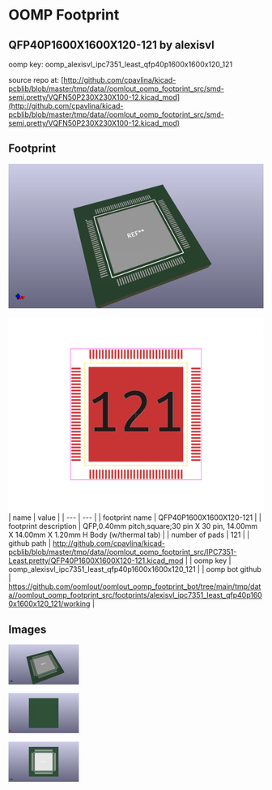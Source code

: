 # OOMP Footprint  
## QFP40P1600X1600X120-121  by alexisvl  
  
oomp key: oomp_alexisvl_ipc7351_least_qfp40p1600x1600x120_121  
  
source repo at: [http://github.com/cpavlina/kicad-pcblib/blob/master/tmp/data//oomlout_oomp_footprint_src/smd-semi.pretty/VQFN50P230X230X100-12.kicad_mod](http://github.com/cpavlina/kicad-pcblib/blob/master/tmp/data//oomlout_oomp_footprint_src/smd-semi.pretty/VQFN50P230X230X100-12.kicad_mod)  
## Footprint  
  
[![working_kicad_pcb_3d.png](working_kicad_pcb_3d_600.png)](working_kicad_pcb_3d.png)  
  
[![working.png](working_600.png)](working.png)  
| name | value | 
| --- | --- | 
| footprint name | QFP40P1600X1600X120-121 | 
| footprint description | QFP,0.40mm pitch,square;30 pin X 30 pin, 14.00mm X 14.00mm X 1.20mm H Body (w/thermal tab) | 
| number of pads | 121 | 
| github path | http://github.com/cpavlina/kicad-pcblib/blob/master/tmp/data//oomlout_oomp_footprint_src/IPC7351-Least.pretty/QFP40P1600X1600X120-121.kicad_mod | 
| oomp key | oomp_alexisvl_ipc7351_least_qfp40p1600x1600x120_121 | 
| oomp bot github | https://github.com/oomlout/oomlout_oomp_footprint_bot/tree/main/tmp/data//oomlout_oomp_footprint_src/footprints/alexisvl_ipc7351_least_qfp40p1600x1600x120_121/working | 
## Images  
  
[![working_kicad_pcb_3d.png](working_kicad_pcb_3d_140.png)](working_kicad_pcb_3d.png)  
  
[![working_kicad_pcb_3d_back.png](working_kicad_pcb_3d_back_140.png)](working_kicad_pcb_3d_back.png)  
  
[![working_kicad_pcb_3d_front.png](working_kicad_pcb_3d_front_140.png)](working_kicad_pcb_3d_front.png)  
